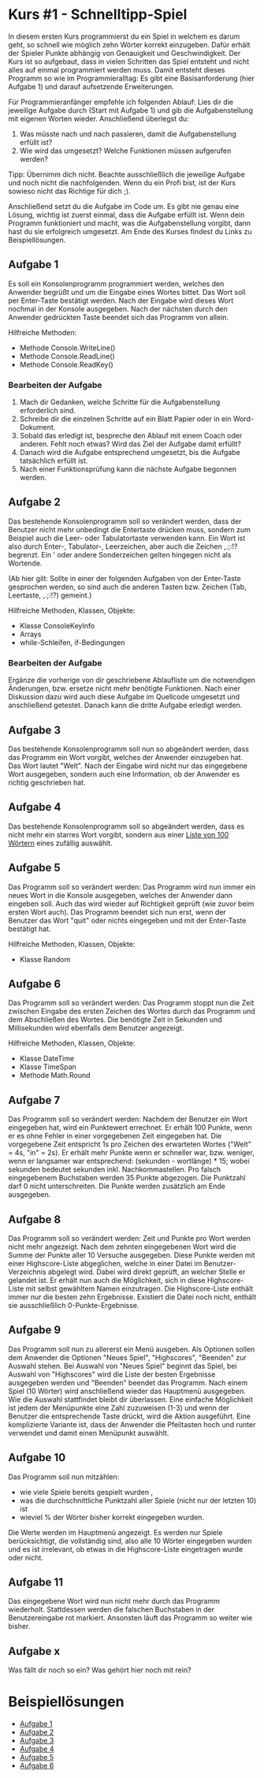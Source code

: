 # Kurs #1 - Schnelltipp-Spiel
In diesem ersten Kurs programmierst du ein Spiel in welchem es darum geht, so schnell wie möglich 
zehn Wörter korrekt einzugeben. Dafür erhält der Spieler Punkte abhängig von Genauigkeit und 
Geschwindigkeit. Der Kurs ist so aufgebaut, dass in vielen Schritten das Spiel entsteht und nicht
alles auf einmal programmiert werden muss. 
Damit entsteht dieses Programm so wie im Programmieralltag: Es gibt eine Basisanforderung (hier
Aufgabe 1) und darauf aufsetzende Erweiterungen.

Für Programmieranfänger empfehle ich folgenden Ablauf: Lies dir die jeweilige Aufgabe durch (Start
mit Aufgabe 1) und gib die Aufgabenstellung mit eigenen Worten wieder. Anschließend überlegst du:
1. Was müsste nach und nach passieren, damit die Aufgabenstellung erfüllt ist?
2. Wie wird das umgesetzt? Welche Funktionen müssen aufgerufen werden?

Tipp: Übernimm dich nicht. Beachte ausschließlich die jeweilige Aufgabe und noch nicht die
nachfolgenden. Wenn du ein Profi bist, ist der Kurs sowieso nicht das Richtige für dich ;).

Anschließend setzt du die Aufgabe im Code um. Es gibt nie genau eine Lösung, wichtig ist
zuerst einmal, dass die Aufgabe erfüllt ist. Wenn dein Programm funktioniert und macht, was die 
Aufgabenstellung vorgibt, dann hast du sie erfolgreich umgesetzt.
Am Ende des Kurses findest du Links zu Beispiellösungen.

## Aufgabe 1
Es soll ein Konsolenprogramm programmiert werden, welches den Anwender begrüßt und um die Eingabe 
eines Wortes bittet. Das Wort soll per Enter-Taste bestätigt werden. Nach der Eingabe wird dieses 
Wort nochmal in der Konsole ausgegeben. Nach der nächsten durch den Anwender gedrückten Taste 
beendet sich das Programm von allein.

Hilfreiche Methoden:
- Methode Console.WriteLine()
- Methode Console.ReadLine()
- Methode Console.ReadKey()

### Bearbeiten der Aufgabe
1. Mach dir Gedanken, welche Schritte für die Aufgabenstellung erforderlich sind.
2. Schreibe dir die einzelnen Schritte auf ein Blatt Papier oder in ein Word-Dokument. 
3. Sobald das erledigt ist, bespreche den Ablauf mit einem Coach oder anderen. Fehlt noch etwas?
Wird das Ziel der Aufgabe damit erfüllt?
5. Danach wird die Aufgabe entsprechend umgesetzt, bis die Aufgabe tatsächlich erfüllt ist.
6. Nach einer Funktionsprüfung kann die nächste Aufgabe begonnen werden.

## Aufgabe 2
Das bestehende Konsolenprogramm soll so verändert werden, dass der Benutzer nicht mehr 
unbedingt die Entertaste drücken muss, sondern zum Beispiel auch die Leer- oder 
Tabulatortaste verwenden kann. Ein Wort ist also durch Enter-, Tabulator-, Leerzeichen, 
aber auch die Zeichen ,.;:!? begrenzt. Ein ' oder andere Sonderzeichen gelten hingegen 
nicht als Wortende.

(Ab hier gilt: Sollte in einer der folgenden Aufgaben von der Enter-Taste gesprochen werden,
so sind auch die anderen Tasten bzw. Zeichen (Tab, Leertaste, ,.;:!?) gemeint.)

Hilfreiche Methoden, Klassen, Objekte:
- Klasse ConsoleKeyInfo
- Arrays
- while-Schleifen, if-Bedingungen

### Bearbeiten der Aufgabe
Ergänze die vorherige von dir geschriebene Ablaufliste um die notwendigen Änderungen, 
bzw. ersetze nicht mehr benötigte Funktionen. Nach einer Diskussion dazu wird auch diese 
Aufgabe im Quellcode umgesetzt und anschließend getestet. Danach kann die dritte 
Aufgabe erledigt werden.

## Aufgabe 3
Das bestehende Konsolenprogramm soll nun so abgeändert werden, dass das Programm ein 
Wort vorgibt, welches der Anwender einzugeben hat. Das Wort lautet "Welt". Nach 
der Eingabe wird nicht nur das eingegebene Wort ausgegeben, sondern auch eine 
Information, ob der Anwender es richtig geschrieben hat.

## Aufgabe 4
Das bestehende Konsolenprogramm soll so abgeändert werden, dass es nicht mehr ein 
starres Wort vorgibt, sondern aus einer [Liste von 100 Wörtern](aufgabe-4-wortliste) 
eines zufällig auswählt.

## Aufgabe 5
Das Programm soll so verändert werden: Das Programm wird nun immer ein neues Wort 
in die Konsole ausgegeben, welches der Anwender dann eingeben soll. Auch das wird 
wieder auf Richtigkeit geprüft (wie zuvor beim ersten Wort auch). Das Programm 
beendet sich nun erst, wenn der Benutzer das Wort "quit" oder nichts eingegeben 
und mit der Enter-Taste bestätigt hat.

Hilfreiche Methoden, Klassen, Objekte:
- Klasse Random

## Aufgabe 6
Das Programm soll so verändert werden: Das Programm stoppt nun die Zeit zwischen Eingabe 
des ersten Zeichen des Wortes durch das Programm und dem Abschließen des Wortes. 
Die benötigte Zeit in Sekunden und Millisekunden wird ebenfalls dem Benutzer angezeigt.

Hilfreiche Methoden, Klassen, Objekte:
- Klasse DateTime
- Klasse TimeSpan
- Methode Math.Round

## Aufgabe 7
Das Programm soll so verändert werden: Nachdem der Benutzer ein Wort eingegeben hat, 
wird ein Punktewert errechnet. Er erhält 100 Punkte, wenn er es ohne Fehler in einer vorgegebenen Zeit
eingegeben hat. Die vorgegebene Zeit entspricht 1s pro Zeichen des erwarteten Wortes
("Welt" = 4s, "in" = 2s). Er erhält mehr Punkte wenn er schneller war, bzw. weniger, 
wenn er langsamer war entsprechend: (sekunden - wortlänge) * 15; wobei sekunden bedeutet sekunden 
inkl. Nachkommastellen. Pro falsch eingegebenem Buchstaben werden 35 Punkte abgezogen. 
Die Punktzahl darf 0 nicht unterschreiten. Die Punkte werden zusätzlich am Ende ausgegeben.

## Aufgabe 8
Das Programm soll so verändert werden: Zeit und Punkte pro Wort werden nicht 
mehr angezeigt. Nach dem zehnten eingegebenen Wort wird die Summe 
der Punkte aller 10 Versuche ausgegeben. Diese Punkte werden mit einer Highscore-Liste 
abgeglichen, welche in einer Datei im Benutzer-Verzeichnis abgelegt wird. Dabei wird 
direkt geprüft, an welcher Stelle er gelandet ist. Er erhält nun auch die Möglichkeit, 
sich in diese Highscore-Liste mit selbst gewähltem Namen einzutragen. Die Highscore-Liste 
enthält immer nur die besten zehn Ergebnisse. Existiert die Datei noch nicht, enthält 
sie ausschließlich 0-Punkte-Ergebnisse.

## Aufgabe 9
Das Programm soll nun zu allererst ein Menü ausgeben. Als Optionen sollen dem Anwender 
die Optionen "Neues Spiel", "Highscores", "Beenden" zur Auswahl stehen. Bei Auswahl von 
"Neues Spiel" beginnt das Spiel, bei Auswahl von "Highscores" wird die Liste der besten 
Ergebnisse ausgegeben werden und "Beenden" beendet das Programm. Nach einem Spiel (10 Wörter) 
wird anschließend wieder das Hauptmenü ausgegeben.
Wie die Auswahl stattfindet bleibt dir überlassen. Eine einfache Möglichkeit ist jedem der
Menüpunkte eine Zahl zuzuweisen (1-3) und wenn der Benutzer die entsprechende Taste drückt,
wird die Aktion ausgeführt. Eine komplizierte Variante ist, dass der Anwender die Pfeiltasten 
hoch und runter verwendet und damit einen Menüpunkt auswählt. 

## Aufgabe 10
Das Programm soll nun mitzählen:
- wie viele Spiele bereits gespielt wurden ,
- was die durchschnittliche Punktzahl aller Spiele (nicht nur der letzten 10) ist
- wieviel % der Wörter bisher korrekt eingegeben wurden.

Die Werte werden im Hauptmenü angezeigt. Es werden nur Spiele berücksichtigt, die vollständig 
sind, also alle 10 Wörter eingegeben wurden und es ist irrelevant, ob etwas in die 
Highscore-Liste eingetragen wurde oder nicht.

## Aufgabe 11
Das eingegebene Wort wird nun nicht mehr durch das Programm wiederholt. Stattdessen werden die
falschen Buchstaben in der Benutzereingabe rot markiert. Ansonsten läuft das Programm so weiter
wie bisher.

## Aufgabe x
Was fällt dir noch so ein? Was gehört hier noch mit rein?

# Beispiellösungen
- [Aufgabe 1](https://github.com/surcoufx83/cs-learning/blob/stefan/aufgabe-01/aufgabe-01/Program.cs)
- [Aufgabe 2](https://github.com/surcoufx83/cs-learning/blob/stefan/aufgabe-02/aufgabe-02/Program.cs)
- [Aufgabe 3](https://github.com/surcoufx83/cs-learning/blob/stefan/aufgabe-03/aufgabe-03/Program.cs)
- [Aufgabe 4](https://github.com/surcoufx83/cs-learning/blob/stefan/aufgabe-04/aufgabe-04/Program.cs)
- [Aufgabe 5](https://github.com/surcoufx83/cs-learning/blob/stefan/aufgabe-05/aufgabe-05/Program.cs)
- [Aufgabe 6](https://github.com/surcoufx83/cs-learning/blob/stefan/aufgabe-06/aufgabe-06/Program.cs)



